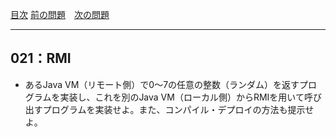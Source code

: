 [目次](../toc.md)
[前の問題](../020/README.md)　[次の問題](../022/README.md)


***
## 021：RMI
* あるJava VM（リモート側）で0～7の任意の整数（ランダム）を返すプログラムを実装し、これを別のJava VM（ローカル側）からRMIを用いて呼び出すプログラムを実装せよ。また、コンパイル・デプロイの方法も提示せよ。

